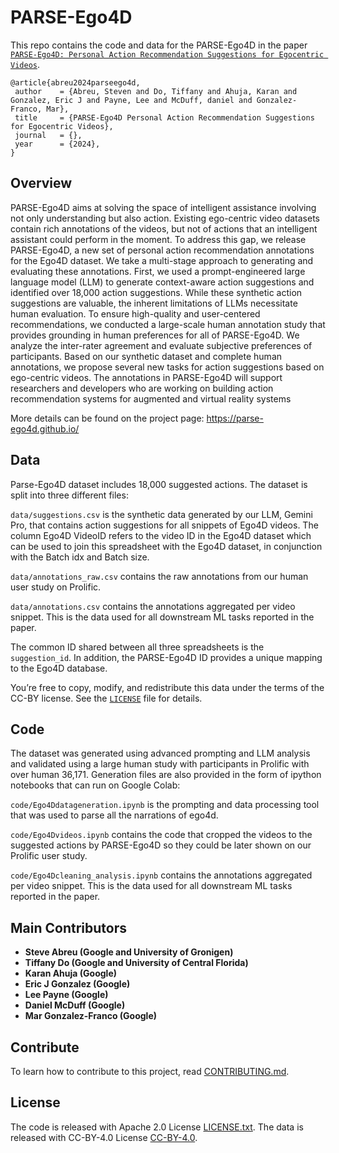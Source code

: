 # PARSE-Ego4D
 This repo contains the code and data for the PARSE-Ego4D in the paper [``PARSE-Ego4D: Personal Action Recommendation Suggestions for Egocentric Videos``](https://arxiv.org/abs/2407.09503).
 
 ```
@article{abreu2024parseego4d,
  author    = {Abreu, Steven and Do, Tiffany and Ahuja, Karan and Gonzalez, Eric J and Payne, Lee and McDuff, daniel and Gonzalez-Franco, Mar},
  title     = {PARSE-Ego4D Personal Action Recommendation Suggestions for Egocentric Videos},
  journal   = {},
  year      = {2024},
}
```

## Overview
PARSE-Ego4D aims at solving the space of intelligent assistance involving not only understanding but also action. Existing ego-centric video datasets contain rich annotations of the videos, but not of actions that an intelligent assistant could perform in the moment. To address this gap, we release PARSE-Ego4D, a new set of personal action recommendation annotations for the Ego4D dataset. We take a multi-stage approach to generating and evaluating these annotations. First, we used a prompt-engineered large language model (LLM) to generate context-aware action suggestions and identified over 18,000 action suggestions. While these synthetic action suggestions are valuable, the inherent limitations of LLMs necessitate human evaluation. To ensure high-quality and user-centered recommendations, we conducted a large-scale human annotation study that provides grounding in human preferences for all of PARSE-Ego4D. We analyze the inter-rater agreement and evaluate subjective preferences of participants. Based on our synthetic dataset and complete human annotations, we propose several new tasks for action suggestions based on ego-centric videos. The annotations in PARSE-Ego4D will support researchers and developers who are working on building action recommendation systems for augmented and virtual reality systems

More details can be found on the project page: https://parse-ego4d.github.io/ 



## Data
Parse-Ego4D dataset includes 18,000 suggested actions. The dataset is split into three different files:

``data/suggestions.csv`` is the synthetic data generated by our LLM, Gemini Pro, that contains action suggestions for all snippets of Ego4D videos. The column Ego4D VideoID refers to the video ID in the Ego4D dataset which can be used to join this spreadsheet with the Ego4D dataset, in conjunction with the Batch idx and Batch size.

``data/annotations_raw.csv`` contains the raw annotations from our human user study on Prolific.

``data/annotations.csv`` contains the annotations aggregated per video snippet. This is the data used for all downstream ML tasks reported in the paper.

The common ID shared between all three spreadsheets is the ``suggestion_id``. In addition, the PARSE-Ego4D ID provides a unique mapping to the Ego4D database.

You’re free to copy, modify, and redistribute this data under the terms of the CC-BY license. See the [`LICENSE`](../LICENSE) file for details.


## Code
The dataset was generated using advanced prompting and LLM analysis and validated using a large human study with participants in Prolific with over human 36,171. Generation files are also provided in the form of ipython notebooks that can run on Google Colab:

``code/Ego4Ddatageneration.ipynb`` is the prompting and data processing tool that was used to parse all the narrations of ego4d.

``code/Ego4Dvideos.ipynb`` contains the code that cropped the videos to the suggested actions by PARSE-Ego4D so they could be later shown on our Prolific user study.

``code/Ego4Dcleaning_analysis.ipynb`` contains the annotations aggregated per video snippet. This is the data used for all downstream ML tasks reported in the paper.


## Main Contributors
- **Steve Abreu (Google and University of Gronigen)**
- **Tiffany Do (Google and University of Central Florida)**
- **Karan Ahuja (Google)**
- **Eric J Gonzalez (Google)**
- **Lee Payne (Google)**
- **Daniel McDuff (Google)**
- **Mar Gonzalez-Franco (Google)**  


## Contribute
To learn how to contribute to this project, read [CONTRIBUTING.md](../CONTRIBUTING.md).

## License
The code is released with Apache 2.0 License [LICENSE.txt](../LICENSE.txt).
The data is released with CC-BY-4.0 License [CC-BY-4.0](../data/CC-BY-4.0).